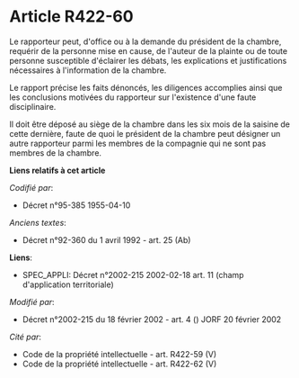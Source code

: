 # Article R422-60

Le rapporteur peut, d'office ou à la demande du président de la chambre, requérir de la personne mise en cause, de l'auteur
de la plainte ou de toute personne susceptible d'éclairer les débats, les explications et justifications nécessaires à
l'information de la chambre.

Le rapport précise les faits dénoncés, les diligences accomplies ainsi que les conclusions motivées du rapporteur sur
l'existence d'une faute disciplinaire.

Il doit être déposé au siège de la chambre dans les six mois de la saisine de cette dernière, faute de quoi le président de
la chambre peut désigner un autre rapporteur parmi les membres de la compagnie qui ne sont pas membres de la chambre.

**Liens relatifs à cet article**

_Codifié par_:

  - Décret n°95-385 1955-04-10

_Anciens textes_:

  - Décret n°92-360 du 1 avril 1992 - art. 25 (Ab)

**Liens**:

  - SPEC_APPLI: Décret n°2002-215 2002-02-18 art. 11 (champ d'application territoriale)

_Modifié par_:

  - Décret n°2002-215 du 18 février 2002 - art. 4 () JORF 20 février 2002

_Cité par_:

  - Code de la propriété intellectuelle - art. R422-59 (V)
  - Code de la propriété intellectuelle - art. R422-62 (V)
